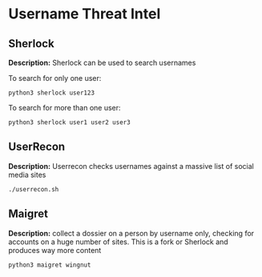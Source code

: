 # Username Threat Intel

## Sherlock

**Description:** Sherlock can be used to search usernames

To search for only one user:

`python3 sherlock user123`

To search for more than one user:

`python3 sherlock user1 user2 user3`

## UserRecon

**Description:** Userrecon checks usernames against a massive list of social media sites

`./userrecon.sh`

## Maigret

**Description:** collect a dossier on a person by username only, checking for accounts on a huge number of sites. This is a fork or Sherlock and produces way more content

`python3 maigret wingnut`


